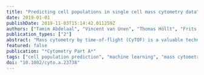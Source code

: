 ```yaml
---
title: "Predicting cell populations in single cell mass cytometry data"
date: 2019-01-01
publishDate: 2019-11-03T15:14:42.011259Z
authors: ["Tamim Abdelaal", "Vincent van Unen", "Thomas Höllt", "Frits Koning", "Marcel J.T. Reinders", "Ahmed Mahfouz"]
publication_types: ["2"]
abstract: "Mass cytometry by time-of-flight (CyTOF) is a valuable technology for high-dimensional analysis at the single cell level. Identification of different cell populations is an important task during the data analysis. Many clustering tools can perform this task, which is essential to identify “new” cell populations in explorative experiments. However, relying on clustering is laborious since it often involves manual annotation, which significantly limits the reproducibility of identifying cell-populations across different samples. The latter is particularly important in studies comparing different conditions, for example in cohort studies. Learning cell populations from an annotated set of cells solves these problems. However, currently available methods for automatic cell population identification are either complex, dependent on prior biological knowledge about the populations during the learning process, or can only identify canonical cell populations. We propose to use a linear discriminant analysis (LDA) classifier to automatically identify cell populations in CyTOF data. LDA outperforms two state-of-the-art algorithms on four benchmark datasets. Compared to more complex classifiers, LDA has substantial advantages with respect to the interpretable performance, reproducibility, and scalability to larger datasets with deeper annotations. We apply LDA to a dataset of ̃3.5 million cells representing 57 cell populations in the Human Mucosal Immune System. LDA has high performance on abundant cell populations as well as the majority of rare cell populations, and provides accurate estimates of cell population frequencies. Further incorporating a rejection option, based on the estimated posterior probabilities, allows LDA to identify previously unknown (new) cell populations that were not encountered during training. Altogether, reproducible prediction of cell population compositions using LDA opens up possibilities to analyze large cohort studies based on CyTOF data. © 2019 The Authors. Cytometry Part A published by Wiley Periodicals, Inc. on behalf of International Society for Advancement of Cytometry."
featured: false
publication: "*Cytometry Part A*"
tags: ["cell population prediction", "machine learning", "mass cytometry", "single cell"]
doi: "10.1002/cyto.a.23738"
---
```


